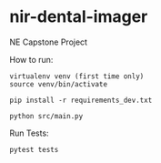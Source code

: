 # nir-dental-imager

NE Capstone Project

How to run:

```
virtualenv venv (first time only)
source venv/bin/activate

pip install -r requirements_dev.txt

python src/main.py

```

Run Tests:

```
pytest tests
```
